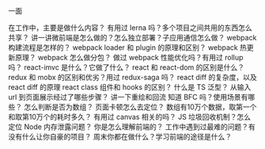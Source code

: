 一面

在工作中，主要是做什么内容？
有用过 lerna 吗？多个项目之间共用的东西怎么共享？
讲一讲微前端是怎么做的？怎么独立部署？子应用通信怎么做？
webpack 构建流程是怎样的？
webpack loader 和 plugin 的原理和区别？
webpack 热更新原理？
webpack 怎么做分包？
做过 webpack 性能优化吗？有用过 rollup 吗？
react-imvc 是什么？它做了什么？
react 和 react-dom 的区别是什么？
redux 和 mobx 的区别和优劣？用过 redux-saga 吗？
react diff 的复杂度，以及 react diff 的原理
react class 组件和 hooks 的区别？
什么是 TS 泛型？
从输入 url 到页面展示经过了哪些步骤？
讲一下重绘和回流
知道 BFC 吗？使用场景有哪些？
怎么判断是否为数组？
页面卡顿怎么去定位？
数组有10万个数据，取第一个和取第10万个的耗时多久？
有用过 canvas 相关的吗？
JS 垃圾回收机制？怎么定位 Node 内存泄露问题？
你是怎么理解前端的？
工作中遇到过最难的问题？有没有什么让你自豪的项目？
周末你都在做什么？学习前端的途径是什么？
